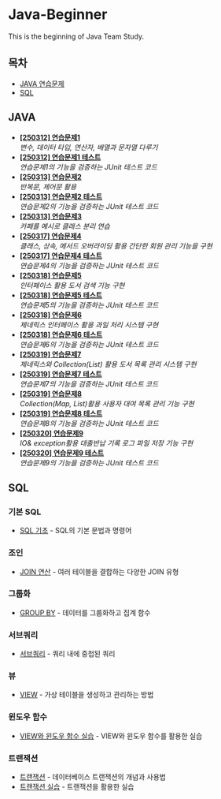# Java-Beginner

This is the beginning of Java Team Study.

## 목차

- [JAVA 연습문제](#JAVA)
- [SQL](#SQL)


## JAVA

- **[[250312] 연습문제1](/mission/a_array/Exercise01.java)**  
  _변수, 데이터 타입, 연산자, 배열과 문자열 다루기_
- **[[250312] 연습문제1 테스트](/mission/a_array/Exercise01Tests.java)**  
  _연습문제1의 기능을 검증하는 JUnit 테스트 코드_
- **[[250313] 연습문제2](/mission/b_loop/Exercise02.java)**  
  _반복문, 제어문 활용_
- **[[250313] 연습문제2 테스트](/mission/b_loop/Exercise02Test.java)**  
  _연습문제2의 기능을 검증하는 JUnit 테스트 코드_
- **[[250313] 연습문제3](/mission/c_oop/cafe/Cafe.java)**  
  _카페를 예시로 클래스 분리 연습_
- **[[250317] 연습문제4](/mission/d_library/Application.java)**  
  _클래스, 상속, 메서드 오버라이딩 활용 간단한 회원 관리 기능을 구현_
- **[[250317] 연습문제4 테스트](/mission/d_library/ApplicationTest.java)**  
  _연습문제4의 기능을 검증하는 JUnit 테스트 코드_
- **[[250318] 연습문제5](/mission/e_bookstore/LibrarySearch.java)**  
    _인터페이스 활용 도서 검색 기능 구현_
- **[[250318] 연습문제5 테스트](/mission/e_bookstore/LibrarySearchTest.java)**  
  _연습문제5의 기능을 검증하는 JUnit 테스트 코드_
- **[[250318] 연습문제6](/mission/f_generics/FruitMain.java)**  
    _제네릭스 인터페이스 활용 과일 처리 시스템 구현_
- **[[250318] 연습문제6 테스트](/mission/f_generics/services/FruitProcessorTest.java)**  
  _연습문제6의 기능을 검증하는 JUnit 테스트 코드_
- **[[250319] 연습문제7](/mission/g_collection/service/BookManager.java)**  
  _제네릭스와 Collection(List) 활용 도서 목록 관리 시스템 구현_
- **[[250319] 연습문제7 테스트](/mission/g_collection/service/BookServiceTests.java)**  
  _연습문제7의 기능을 검증하는 JUnit 테스트 코드_
- **[[250319] 연습문제8](/mission/h_collection/service/RentalManager.java)**  
  _Collection(Map, List)활용 사용자 대여 목록 관리 기능 구현_
- **[[250319] 연습문제8 테스트](/mission/h_collection/service/LibraryServiceTests.java)**  
  _연습문제8의 기능을 검증하는 JUnit 테스트 코드_
- **[[250320] 연습문제9](/mission/i_exception/Application.java)**  
  _IO& exception활용 대출반납 기록 로그 파일 저장 기능 구현_
- **[[250320] 연습문제9 테스트](/mission/i_exception/ApplicationTests.java)**  
  _연습문제9의 기능을 검증하는 JUnit 테스트 코드_


## SQL

### 기본 SQL

- [SQL 기초](Script-Basic.sql) - SQL의 기본 문법과 명령어

### 조인

- [JOIN 연산](Script-Join.sql) - 여러 테이블을 결합하는 다양한 JOIN 유형

### 그룹화

- [GROUP BY](Script-Group%20by.sql) - 데이터를 그룹화하고 집계 함수

### 서브쿼리

- [서브쿼리](Script-Sub%20Query.sql) - 쿼리 내에 중첩된 쿼리

### 뷰

- [VIEW](Script-View.sql) - 가상 테이블을 생성하고 관리하는 방법

### 윈도우 함수

- [VIEW와 윈도우 함수 실습](Script-View%20and%20Window%20Function%20Mission.sql) - VIEW와 윈도우 함수를 활용한 실습

### 트랜잭션

- [트랜잭션](Script-Transaction.sql) - 데이터베이스 트랜잭션의 개념과 사용법
- [트랜잭션 실습](Script-Transaction%20Misson.sql) - 트랜잭션을 활용한 실습
